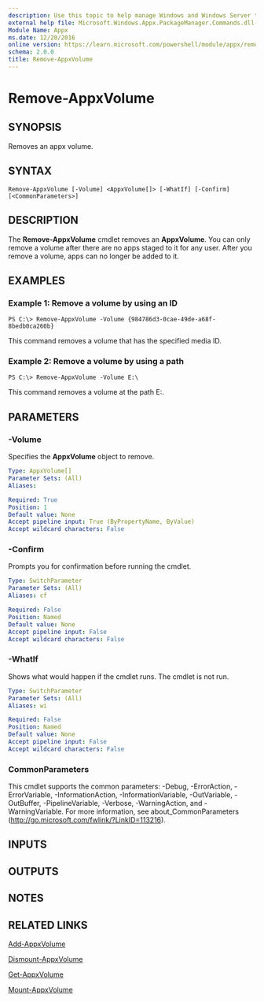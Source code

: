 ```yaml
---
description: Use this topic to help manage Windows and Windows Server technologies with Windows PowerShell.
external help file: Microsoft.Windows.Appx.PackageManager.Commands.dll-Help.xml
Module Name: Appx
ms.date: 12/20/2016
online version: https://learn.microsoft.com/powershell/module/appx/remove-appxvolume?view=windowsserver2022-ps&wt.mc_id=ps-gethelp
schema: 2.0.0
title: Remove-AppxVolume
---
```


# Remove-AppxVolume

## SYNOPSIS
Removes an appx volume.

## SYNTAX

```
Remove-AppxVolume [-Volume] <AppxVolume[]> [-WhatIf] [-Confirm] [<CommonParameters>]
```

## DESCRIPTION
The **Remove-AppxVolume** cmdlet removes an **AppxVolume**.
You can only remove a volume after there are no apps staged to it for any user.
After you remove a volume, apps can no longer be added to it.

## EXAMPLES

### Example 1: Remove a volume by using an ID
```
PS C:\> Remove-AppxVolume -Volume {984786d3-0cae-49de-a68f-8bedb0ca260b}
```

This command removes a volume that has the specified media ID.

### Example 2: Remove a volume by using a path
```
PS C:\> Remove-AppxVolume -Volume E:\
```

This command removes a volume at the path E:\.

## PARAMETERS

### -Volume
Specifies the **AppxVolume** object to remove.

```yaml
Type: AppxVolume[]
Parameter Sets: (All)
Aliases:

Required: True
Position: 1
Default value: None
Accept pipeline input: True (ByPropertyName, ByValue)
Accept wildcard characters: False
```

### -Confirm
Prompts you for confirmation before running the cmdlet.

```yaml
Type: SwitchParameter
Parameter Sets: (All)
Aliases: cf

Required: False
Position: Named
Default value: None
Accept pipeline input: False
Accept wildcard characters: False
```

### -WhatIf
Shows what would happen if the cmdlet runs. The cmdlet is not run.

```yaml
Type: SwitchParameter
Parameter Sets: (All)
Aliases: wi

Required: False
Position: Named
Default value: None
Accept pipeline input: False
Accept wildcard characters: False
```

### CommonParameters
This cmdlet supports the common parameters: -Debug, -ErrorAction, -ErrorVariable, -InformationAction, -InformationVariable, -OutVariable, -OutBuffer, -PipelineVariable, -Verbose, -WarningAction, and -WarningVariable. For more information, see about_CommonParameters (http://go.microsoft.com/fwlink/?LinkID=113216).

## INPUTS

## OUTPUTS

## NOTES

## RELATED LINKS

[Add-AppxVolume](./Add-AppxVolume.md)

[Dismount-AppxVolume](./Dismount-AppxVolume.md)

[Get-AppxVolume](./Get-AppxVolume.md)

[Mount-AppxVolume](./Mount-AppxVolume.md)

